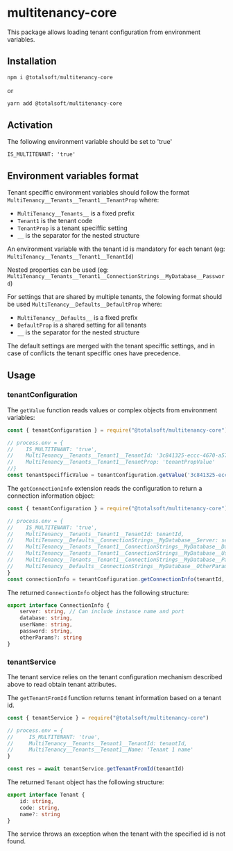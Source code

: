 # multitenancy-core
This package allows loading tenant configuration from environment variables.


## Installation

```javascript
npm i @totalsoft/multitenancy-core
```

or

```javascript
yarn add @totalsoft/multitenancy-core
```
## Activation
The following environment variable should be set to 'true' 

```
IS_MULTITENANT: 'true'
```

## Environment variables format

Tenant speciffic environment variables should follow the format `MultiTenancy__Tenants__Tenant1__TenantProp` where:
-  `MultiTenancy__Tenants__` is a fixed prefix
-  `Tenant1` is the tenant code
-  `TenantProp` is a tenant speciffic setting 
-  `__` is the separator for the nested structure

An environment variable with the tenant id is mandatory for each tenant (eg:  `MultiTenancy__Tenants__Tenant1__TenantId`)

Nested properties can be used (eg: `MultiTenancy__Tenants__Tenant1__ConnectionStrings__MyDatabase__Password`)

For settings that are shared by multiple tenants, the folowing format should be used `MultiTenancy__Defaults__DefaultProp` where:
- `MultiTenancy__Defaults__` is a fixed prefix
- `DefaultProp` is a shared setting for all tenants
- `__` is the separator for the nested structure

The default settings are merged with the tenant speciffic settings, and in case of conflicts the tenant speciffic ones have precedence. 


## Usage
### tenantConfiguration
The `getValue` function reads values or complex objects from environment variables:

```javascript
const { tenantConfiguration } = require("@totalsoft/multitenancy-core")

// process.env = {
//    IS_MULTITENANT: 'true',
//    MultiTenancy__Tenants__Tenant1__TenantId: '3c841325-eccc-4670-a577-09546df7b1fc',
//    MultiTenancy__Tenants__Tenant1__TenantProp: 'tenantPropValue'
//}
const tenantSpecifficValue = tenantConfiguration.getValue('3c841325-eccc-4670-a577-09546df7b1fc', "tenantProp")
```
The `getConnectionInfo` extension reads the configuration to return a connection information object:
```javascript
const { tenantConfiguration } = require("@totalsoft/multitenancy-core")

// process.env = {
//    IS_MULTITENANT: 'true',
//    MultiTenancy__Tenants__Tenant1__TenantId: tenantId,
//    MultiTenancy__Defaults__ConnectionStrings__MyDatabase__Server: server,
//    MultiTenancy__Tenants__Tenant1__ConnectionStrings__MyDatabase__Database: db,
//    MultiTenancy__Tenants__Tenant1__ConnectionStrings__MyDatabase__UserName: user,
//    MultiTenancy__Tenants__Tenant1__ConnectionStrings__MyDatabase__Password: pass,
//    MultiTenancy__Defaults__ConnectionStrings__MyDatabase__OtherParams: otherParams,
}
const connectionInfo = tenantConfiguration.getConnectionInfo(tenantId, "myDatabase")
```
The returned `ConnectionInfo` object has the following structure:
```typescript
export interface ConnectionInfo {
    server: string, // Can include instance name and port
    database: string, 
    userName: string, 
    password: string, 
    otherParams?: string
}
```

### tenantService
The tenant service relies on the tenant configuration mechanism described above to read obtain tenant attributes.

The `getTenantFromId` function returns tenant information based on a tenant id.

```javascript
const { tenantService } = require("@totalsoft/multitenancy-core")

// process.env = {
//     IS_MULTITENANT: 'true',
//     MultiTenancy__Tenants__Tenant1__TenantId: tenantId,
//     MultiTenancy__Tenants__Tenant1__Name: 'Tenant 1 name'
}

const res = await tenantService.getTenantFromId(tenantId)
```

The returned `Tenant` object has the following structure:
```typescript
export interface Tenant {
    id: string,
    code: string,
    name?: string
}
```
The service throws an exception when the tenant with the specified id is not found.
